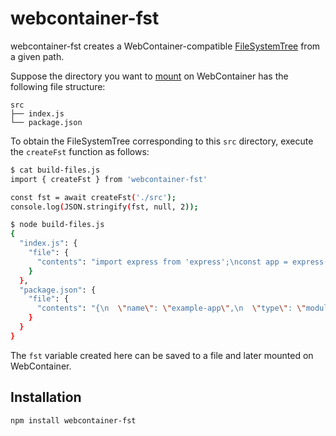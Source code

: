 # webcontainer-fst

webcontainer-fst creates a WebContainer-compatible [FileSystemTree](https://webcontainers.io/api#filesystemtree) from a given path.

Suppose the directory you want to [mount](https://webcontainers.io/api#%E2%96%B8-mount) on WebContainer has the following file structure:

```
src
├── index.js
└── package.json
```

To obtain the FileSystemTree corresponding to this `src` directory, execute the `createFst` function as follows:

```sh
$ cat build-files.js 
import { createFst } from 'webcontainer-fst'

const fst = await createFst('./src');
console.log(JSON.stringify(fst, null, 2));

$ node build-files.js 
{
  "index.js": {
    "file": {
      "contents": "import express from 'express';\nconst app = express();\nconst port = 3111;\n\napp.get('/', (req, res) => {\n  res.send('Welcome to a WebContainers app! 🥳');\n});\n\napp.listen(port, () => {\n  console.log(`App is live at http://localhost:${port}`);\n});"
    }
  },
  "package.json": {
    "file": {
      "contents": "{\n  \"name\": \"example-app\",\n  \"type\": \"module\",\n  \"dependencies\": {\n    \"express\": \"latest\",\n    \"nodemon\": \"latest\"\n  },\n  \"scripts\": {\n    \"start\": \"nodemon index.js\"\n  }\n}"
    }
  }
}
```

The `fst` variable created here can be saved to a file and later mounted on WebContainer.

## Installation

```sh
npm install webcontainer-fst
```
